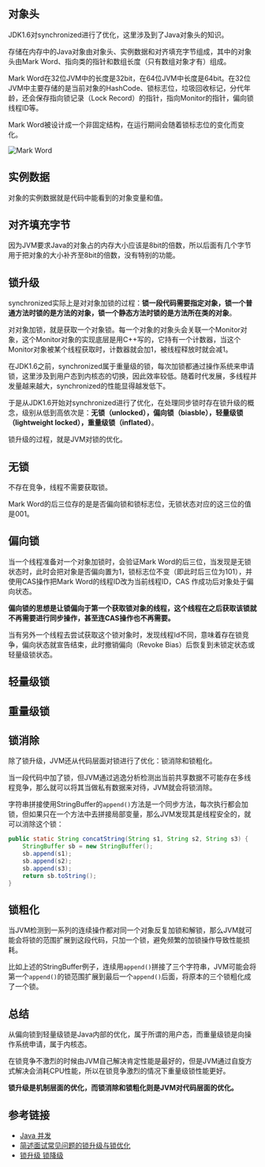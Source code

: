 <!--
date: 2022-02-13T22:46:12+08:00
lastmod: 2022-02-13T22:46:12+08:00
-->
## 对象头

JDK1.6对synchronized进行了优化，这里涉及到了Java对象头的知识。

存储在内存中的Java对象由对象头、实例数据和对齐填充字节组成，其中的对象头由Mark Word、指向类的指针和数组长度（只有数组对象才有）组成。

Mark Word在32位JVM中的长度是32bit，在64位JVM中长度是64bit。在32位JVM中主要存储的是当前对象的HashCode、锁标志位，垃圾回收标记，分代年龄，还会保存指向锁记录（Lock Record）的指针，指向Monitor的指针，偏向锁线程ID等。

Mark Word被设计成一个非固定结构，在运行期间会随着锁标志位的变化而变化。

![Mark Word](https://cdn.jsdelivr.net/gh/lewky/java-note@main/docs/static/images/markword.jpg)

## 实例数据

对象的实例数据就是代码中能看到的对象变量和值。

## 对齐填充字节

因为JVM要求Java的对象占的内存大小应该是8bit的倍数，所以后面有几个字节用于把对象的大小补齐至8bit的倍数，没有特别的功能。

## 锁升级

synchronized实际上是对对象加锁的过程：**锁一段代码需要指定对象，锁一个普通方法时锁的是方法的对象，锁一个静态方法时锁的是方法所在类的对象**。

对对象加锁，就是获取一个对象锁。每一个对象的对象头会关联一个Monitor对象，这个Monitor对象的实现底层是用C++写的，它持有一个计数器，当这个Monitor对象被某个线程获取时，计数器就会加1，被线程释放时就会减1。

在JDK1.6之前，synchronized属于重量级的锁，每次加锁都通过操作系统来申请锁，这里涉及到用户态到内核态的切换，因此效率较低。随着时代发展，多线程并发量越来越大，synchronized的性能显得越发低下。

于是从JDK1.6开始对synchronized进行了优化，在处理同步锁时存在锁升级的概念，级别从低到高依次是：**无锁（unlocked），偏向锁（biasble），轻量级锁（lightweight locked），重量级锁（inflated）**。

锁升级的过程，就是JVM对锁的优化。

## 无锁

不存在竞争，线程不需要获取锁。

Mark Word的后三位存的是是否偏向锁和锁标志位，无锁状态对应的这三位的值是001。

## 偏向锁

当一个线程准备对一个对象加锁时，会验证Mark Word的后三位，当发现是无锁状态时，此时会把对象是否偏向置为1，锁标志位不变（即此时后三位为101），并使用CAS操作把Mark Word的线程ID改为当前线程ID，CAS 作成功后对象处于偏向状态。

**偏向锁的思想是让锁偏向于第一个获取锁对象的线程，这个线程在之后获取该锁就不再需要进行同步操作，甚至连CAS操作也不再需要。**

当有另外一个线程去尝试获取这个锁对象时，发现线程Id不同，意味着存在锁竞争，偏向状态就宣告结束，此时撤销偏向（Revoke Bias）后恢复到未锁定状态或轻量级锁状态。

## 轻量级锁



## 重量级锁



## 锁消除

除了锁升级，JVM还从代码层面对锁进行了优化：锁消除和锁粗化。

当一段代码中加了锁，但JVM通过逃逸分析检测出当前共享数据不可能存在多线程竞争，那么就可以将其当做私有数据来对待，JVM就会将锁消除。

字符串拼接使用StringBuffer的`append()`方法是一个同步方法，每次执行都会加锁，但如果只在一个方法中去拼接局部变量，那么JVM发现其是线程安全的，就可以消除这个锁：

```java
public static String concatString(String s1, String s2, String s3) {
    StringBuffer sb = new StringBuffer();
    sb.append(s1);
    sb.append(s2);
    sb.append(s3);
    return sb.toString();
}
```

## 锁粗化

当JVM检测到一系列的连续操作都对同一个对象反复加锁和解锁，那么JVM就可能会将锁的范围扩展到这段代码，只加一个锁，避免频繁的加锁操作导致性能损耗。

比如上述的StringBuffer例子，连续用`append()`拼接了三个字符串，JVM可能会将第一个`append()`的锁范围扩展到最后一个`append()`后面，将原本的三个锁粗化成了一个锁。

## 总结

从偏向锁到轻量级锁是Java内部的优化，属于所谓的用户态，而重量级锁是向操作系统申请，属于内核态。

在锁竞争不激烈的时候由JVM自己解决肯定性能是最好的，但是JVM通过自旋方式解决会消耗CPU性能，所以在锁竞争激烈的情况下重量级锁性能更好。

**锁升级是机制层面的优化，而锁消除和锁粗化则是JVM对代码层面的优化。**

## 参考链接

* [Java 并发](http://www.cyc2018.xyz/Java/Java%20%E5%B9%B6%E5%8F%91.html)
* [简述面试常见问题的锁升级与锁优化](https://baijiahao.baidu.com/s?id=1669027594605610676&wfr=spider&for=pc)
* [锁升级 锁降级](https://zhuanlan.zhihu.com/p/139793053)